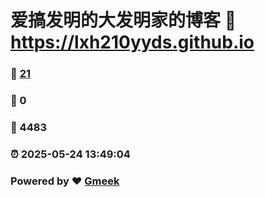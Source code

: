 # 爱搞发明的大发明家的博客 :link: https://lxh210yyds.github.io 
### :page_facing_up: [21](https://lxh210yyds.github.io/tag.html) 
### :speech_balloon: 0 
### :hibiscus: 4483 
### :alarm_clock: 2025-05-24 13:49:04 
### Powered by :heart: [Gmeek](https://github.com/Meekdai/Gmeek)
